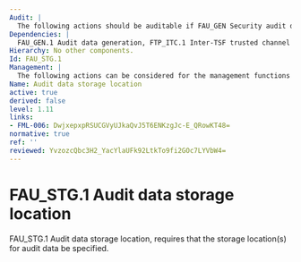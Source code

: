 ```yaml
---
Audit: |
  The following actions should be auditable if FAU_GEN Security audit data generation is included in the PP, PP-Module, functional package or ST: a) basic: Changes in the location of remote audit data storage.
Dependencies: |
  FAU_GEN.1 Audit data generation, FTP_ITC.1 Inter-TSF trusted channel
Hierarchy: No other components.
Id: FAU_STG.1
Management: |
  The following actions can be considered for the management functions in FMT: a) maintenance of remote audit storage locations.
Name: Audit data storage location
active: true
derived: false
level: 1.11
links:
- FML-006: DwjxepxpRSUCGVyUJkaQvJ5T6ENKzgJc-E_QRowKT48=
normative: true
ref: ''
reviewed: YvzozcQbc3H2_YacYlaUFk92LtkTo9fi2GOc7LYVbW4=
---
```


# FAU_STG.1 Audit data storage location

FAU_STG.1 Audit data storage location, requires that the storage location(s) for audit data be specified.